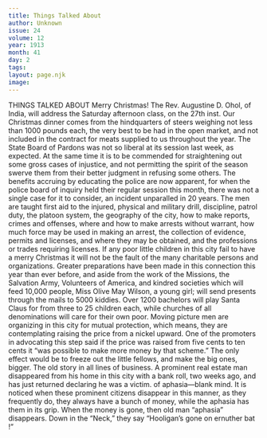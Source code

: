 ```yaml
---
title: Things Talked About
author: Unknown
issue: 24
volume: 12
year: 1913
month: 41
day: 2
tags:
layout: page.njk
image:
---
```

THINGS TALKED ABOUT    Merry Christmas!    The Rev. Augustine D. Ohol, of India, will address the Saturday afternoon class, on the 27th inst.    Our Christmas dinner comes from the hindquarters of steers weighing not less than 1000 pounds each, the very best to be had in the open market, and not included in the contract for meats supplied to us throughout the year.    The State Board of Pardons was not so liberal at its session last week, as expected. At the same time it is to be commended for straightening out some gross cases of injustice, and not permitting the spirit of the season swerve them from their better judgment in refusing some others.   The benefits accruing by educating the police are now apparent, for when the police board of inquiry held their regular session this month, there was not a single case for it to consider, an incident unparalled in 20 years.    The men are taught first aid to the injured, physical and military drill, discipline, patrol duty, the platoon system, the geography of the city, how to make reports, crimes and offenses, where and how to make arrests without warrant, how much force may be used in making an arrest, the collection of evidence, permits and licenses, and where they may be obtained, and the professions or trades requiring licenses.    If any poor little children in this city fail to have a merry Christmas it will not be the fault of the many charitable persons and organizations. Greater preparations have been made in this connection this year than ever before, and aside from the work of the Missions, the Salvation Army, Volunteers of America, and kindred societies which will feed 10,000 people, Miss Olive May Wilson, a young girl; will send presents through the mails to 5000 kiddies. Over 1200 bachelors will play Santa Claus for from three to 25 children each, while churches of all denominations will care for their own poor.    Moving picture men are organizing in this city for mutual protection, which means, they are contemplating raising the price from a nickel upward. One of the promoters in advocating this step said if the price was raised from five cents to ten cents it “was possible to make more money by that scheme.”    The only effect would be to freeze out the little fellows, and make the big ones, bigger. The old story in all lines of business.    A prominent real estate man disappeared from his home in this city with a bank roll, two weeks ago, and has just returned declaring he was a victim. of aphasia—blank mind. It is noticed when these prominent citizens disappear in this manner, as they frequently do, they always have a bunch of money, while the aphasia has them in its grip. When the money is gone, then old man “aphasia” disappears. Down in the “Neck,” they say “Hooligan’s gone on ernuther bat !” 
